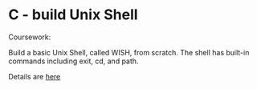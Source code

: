 # C - build Unix Shell

Coursework:

Build a basic Unix Shell, called WISH, from scratch. The shell has built-in commands including exit, cd, and path.

Details are [here](https://github.com/remzi-arpacidusseau/ostep-projects/blob/master/processes-shell/README.md)

